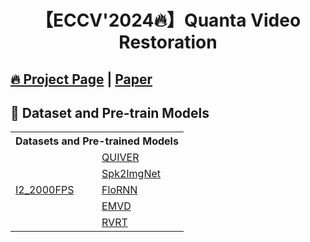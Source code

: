 <div align="center">

# 【ECCV'2024🔥】Quanta Video Restoration
</div>

## [🔥 Project Page](https://chennuriprateek.github.io/Quanta_Video_Restoration-QUIVER-/) | [Paper](https://arxiv.org/pdf/2410.14994) 

## 🧩 Dataset and Pre-train Models
<!--- 
| Datasets | Pre-train Models |
|:-----: |:-----: |
| [I2_2000FPS](https://app.box.com/s/0yzzajq1pnhyya057ilerzjia4qtsvhc) | [Pretrained restoration model (Coming Soon)](https://www.google.com/) |
-->
<table>
  <tr>
    <th colspan="2">Datasets and Pre-trained Models</th>
  </tr>
  <tr>
    <td rowspan="6"><a href="https://app.box.com/s/0yzzajq1pnhyya057ilerzjia4qtsvhc">I2_2000FPS</a></td>
    <td><a href="https://app.box.com/s/hdf1xk99p12yuj05tqdm4y6sfilj8wsv">QUIVER</a></td>
  </tr>
  <tr>
    <td><a href="https://app.box.com/s/ebfp4nkomk5je7bvc4l2xm9a2kp2waa7">Spk2ImgNet</a></td>
  </tr>
  <tr>
    <td><a href="https://app.box.com/s/xlg2zjj8nnjmh7t2xaat7ycdr6yptzuh">FloRNN</a></td>
  </tr>
  <tr>
    <td><a href="https://app.box.com/s/r2rr3w3h6jmbzep9tw0dyqkoq29vu26y">EMVD</a></td>
  </tr>
  <tr>
    <td><a href="https://app.box.com/s/ivbbhjp0w1wccggokzfeyapqiv1uh4bl">RVRT</a></td>
  </tr>
</table>

<!---               
## 🔑 Setup and Prepare LMDB files
```
this is a code place holder
```
place holder

## 🛠️ Training
place holder

## 🚀 Performance Evaluation
place holder

## 👍 Useful Links
place holder, put few other datasets here

## 📜 Citation
place holder
``` -->
